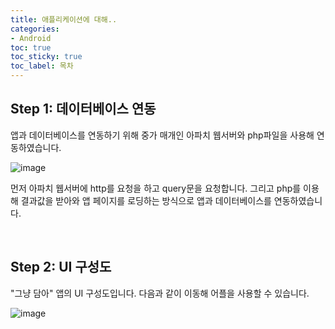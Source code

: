 ```yaml
---
title: 애플리케이션에 대해..
categories:
- Android
toc: true
toc_sticky: true
toc_label: 목차
---
```


## Step 1: 데이터베이스 연동
앱과 데이터베이스를 연동하기 위해 중가 매개인 아파치 웹서버와 php파일을 사용해 연동하였습니다.

![image](https://user-images.githubusercontent.com/89686109/144814057-08c0e78d-51e1-46b6-8974-b99d363ec4c7.png)

먼저 아파치 웹서버에 http를 요청을 하고 query문을 요청합니다. 그리고 php를 이용해 결과값을 받아와 앱 페이지를 로딩하는 방식으로 앱과 데이터베이스를 연동하였습니다.

<br>

## Step 2: UI 구성도
"그냥 담아" 앱의 UI 구성도입니다. 다음과 같이 이동해 어플을 사용할 수 있습니다.

![image](https://user-images.githubusercontent.com/89686109/144814169-96c863b2-326b-4d67-a4ba-083eac1cb203.png)


